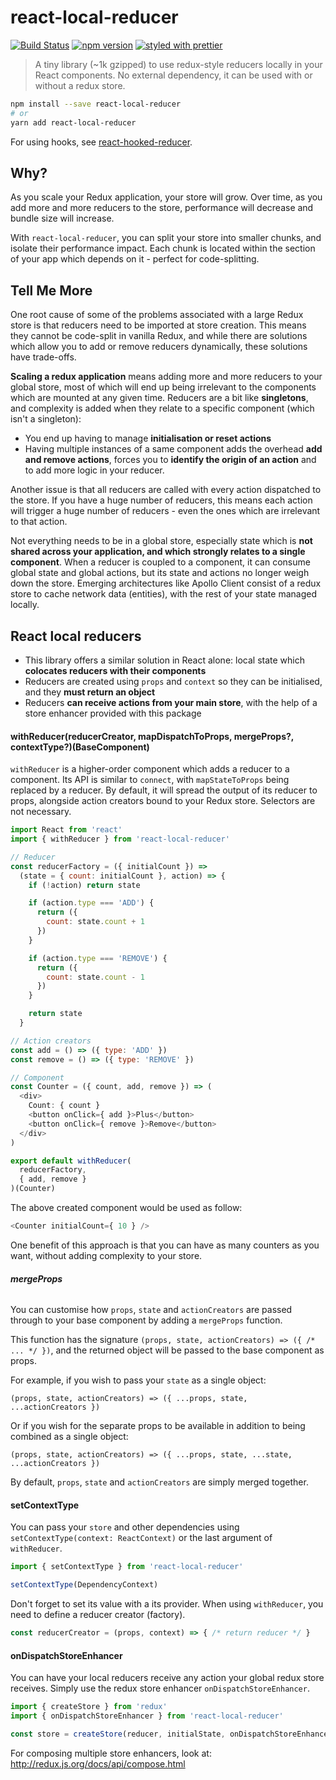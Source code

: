 # react-local-reducer

[![Build Status](https://travis-ci.org/troch/react-local-reducer.svg?branch=master)](https://travis-ci.org/troch/react-local-reducer)
[![npm version](https://badge.fury.io/js/react-local-reducer.svg)](https://badge.fury.io/js/react-local-reducer)
[![styled with prettier](https://img.shields.io/badge/styled_with-prettier-ff69b4.svg)](https://github.com/prettier/prettier)

> A tiny library (~1k gzipped) to use redux-style reducers locally in your React components. No external dependency, it can be used with or without a redux store.

```sh
npm install --save react-local-reducer
# or
yarn add react-local-reducer
```

For using hooks, see [react-hooked-reducer](troch/react-hooked-reducer).

## Why?

As you scale your Redux application, your store will grow. Over time, as you add more and more reducers to the store, performance will decrease and bundle size will increase.

With `react-local-reducer`, you can split your store into smaller chunks, and isolate their performance impact. Each chunk is located within the section of your app which depends on it - perfect for code-splitting.

## Tell Me More

One root cause of some of the problems associated with a large Redux store is that reducers need to be imported at store creation. This means they cannot be code-split in vanilla Redux, and while there are solutions which allow you to add or remove reducers dynamically, these solutions have trade-offs.

__Scaling a redux application__ means adding more and more reducers to your global store, most of which will end up being irrelevant to the components which are mounted at any given time. Reducers are a bit like __singletons__, and complexity is added when they relate to a specific component (which isn't a singleton):
- You end up having to manage __initialisation or reset actions__
- Having multiple instances of a same component adds the overhead __add and remove actions__, forces you to __identify the origin of an action__ and to add more logic in your reducer.

Another issue is that all reducers are called with every action dispatched to the store. If you have a huge number of reducers, this means each action will trigger a huge number of reducers - even the ones which are irrelevant to that action.

Not everything needs to be in a global store, especially state which is __not shared across your application, and which strongly relates to a single component__. When a reducer is coupled to a component, it can consume global state and global actions, but its state and actions no longer weigh down the store. Emerging architectures like Apollo Client consist of a redux store to cache network data (entities), with the rest of your state managed locally.

## React local reducers

- This library offers a similar solution in React alone: local state which __colocates reducers with their components__
- Reducers are created using `props` and `context` so they can be initialised, and they __must return an object__
- Reducers __can receive actions from your main store__, with the help of a store enhancer provided with this package

#### __withReducer(reducerCreator, mapDispatchToProps, mergeProps?, contextType?)(BaseComponent)__

`withReducer` is a higher-order component which adds a reducer to a component. Its API is similar to `connect`, with `mapStateToProps` being replaced by a reducer. By default, it will spread the output of its reducer to props, alongside action creators bound to your Redux store. Selectors are not necessary.

```js
import React from 'react'
import { withReducer } from 'react-local-reducer'

// Reducer
const reducerFactory = ({ initialCount }) =>
  (state = { count: initialCount }, action) => {
    if (!action) return state

    if (action.type === 'ADD') {
      return ({
        count: state.count + 1
      })
    }

    if (action.type === 'REMOVE') {
      return ({
        count: state.count - 1
      })
    }

    return state
  }

// Action creators
const add = () => ({ type: 'ADD' })
const remove = () => ({ type: 'REMOVE' })

// Component
const Counter = ({ count, add, remove }) => (
  <div>
    Count: { count }
    <button onClick={ add }>Plus</button>
    <button onClick={ remove }>Remove</button>
  </div>
)

export default withReducer(
  reducerFactory,
  { add, remove }
)(Counter)
```

The above created component would be used as follow:

```js
<Counter initialCount={ 10 } />
```

One benefit of this approach is that you can have as many counters as you want, without adding complexity to your store.


###### __mergeProps__

You can customise how `props`, `state` and `actionCreators` are passed through to your base component by adding a `mergeProps` function.

This function has the signature `(props, state, actionCreators) => ({ /* ... */ })`, and the returned object will be passed to the base component as props.

For example, if you wish to pass your `state` as a single object:

`(props, state, actionCreators) => ({ ...props, state, ...actionCreators })`

Or if you wish for the separate props to be available in addition to being combined as a single object:

`(props, state, actionCreators) => ({ ...props, state, ...state, ...actionCreators })`

By default, `props`, `state` and `actionCreators` are simply merged together.


#### __setContextType__

You can pass your `store` and other dependencies using `setContextType(context: ReactContext)` or the last argument of `withReducer`.

```js
import { setContextType } from 'react-local-reducer'

setContextType(DependencyContext)
```

Don't forget to set its value with a its provider. When using `withReducer`, you need to define a reducer creator (factory).

```js
const reducerCreator = (props, context) => { /* return reducer */ }
```


#### __onDispatchStoreEnhancer__

You can have your local reducers receive any action your global redux store receives. Simply use the redux store enhancer `onDispatchStoreEnhancer`.

```js
import { createStore } from 'redux'
import { onDispatchStoreEnhancer } from 'react-local-reducer'

const store = createStore(reducer, initialState, onDispatchStoreEnhancer)
```

For composing multiple store enhancers, look at: http://redux.js.org/docs/api/compose.html
